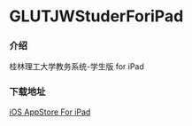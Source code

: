 # GLUTJWStuderForiPad


### 介绍
桂林理工大学教务系统-学生版 for iPad

### 下载地址
[iOS AppStore For iPad](https://itunes.apple.com/cn/app/gui-lin-li-gong-da-xue-jiao/id944981563?l=en&mt=8)
